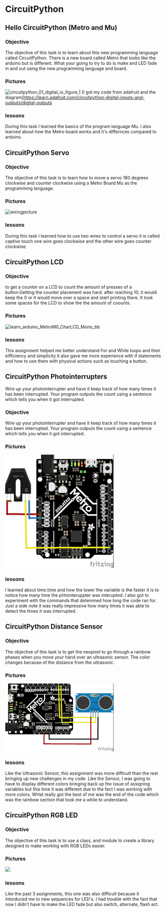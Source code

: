 # CircuitPython
## Hello CircuitPython (Metro and Mu)
### Objective
The objective of this task is to learn about this new programming language called CircuitPython. There is a new board called Metro that looks like the arduino but is different. What your going to try to do is make and LED fade in and out using the new programming language and board.

### Pictures
![circuitpython_01_digital_io_figure_1](https://user-images.githubusercontent.com/54993981/68688544-e8322b00-053c-11ea-9dc8-f1a2ed58d18d.png)
[I got my code from adafruit and the diagram]https://learn.adafruit.com/circuitpython-digital-inputs-and-outputs/digital-outputs


### lessons
During this task I learned the basics of the program language Mu. I also learned about how the Metro board works and it's differnces compared to arduino. 


## CircuitPython Servo

### Objective
The objective of this task is to learn how to move a servo 180 degrees clockwise and counter clockwise using a Metro Board Mu as the programming language.

### Pictures
![wiringpicture](https://user-images.githubusercontent.com/54993981/68686792-2e39bf80-053a-11ea-9003-1802b85f8b44.PNG)

### lessons
During this task I learned how to use two wires to control a servo it is called captive touch one wire goes clockwise and the other wire goes counter clockwise.


## CircuitPython LCD
 
### Objective
to get a counter on a LCD to count the amount of presses of a button.Getting the counter placement was hard. after reaching 10, it would keep the 0 or it would move over a space and start printing there. It took some spaces for the LCD to show the the amount of coounts.

### Pictures
![learn_arduino_MetroM0_CharLCD_Mono_bb](https://user-images.githubusercontent.com/54993981/69068650-23c46d80-09f3-11ea-9058-767a47bb1c9f.jpg)


### lessons
This assignment helped me better understand For and While loops and their eifficiency and simplicity it also gave me more experience with if statements and how to use them with physical actions such as touching a button. 


## CircuitPython Photointerrupters
Wire up your photointerrupter and have it keep track of how many times it has been interrupted. Your program outputs the count using a sentence which tells you when it got interrupted.

### Objective
Wire up your photointerrupter and have it keep track of how many times it has been interrupted. Your program outputs the count using a sentence which tells you when it got interrupted.

### Pictures
<img src="https://github.com/tweissm35/CircuitPython/blob/master/media/photointerrupter.jpg" width="350">


### lessons
 I learned about time.time and how the lower the variable is the faster it is to notice how many time the phtointeruppter was interupted. I also got to experiment with the commands that detemined how long the code ran for. Just a side note it was really impressive how many times it was able to detect the times it was interrupted.



## CircuitPython Distance Sensor

### Objective
The objective of this task is to get the neopixel to go through a rainbow phases when you move your hand over an ultrasonic sensor. The color changes because of the distance from the ultrasonic.
### Pictures
<img src="https://github.com/tweissm35/CircuitPython/blob/master/media/ultrasonicsensor.jpg" width="350">

### lessons
Like the Ultrasonic Sensor, this assignment was more difficult than the rest bringing up new challenges in my code. Like the Sensor, I was going to have to display different colors bringing back up the issue of assigning variables but this time it was different due to the fact I was working with more colors. WHat really got the best of me was the end of the code which was the rainbow section that took me a while to understand.


## CircuitPython RGB LED

### Objective
The objective of this task is to use a class, and module to create a library designed to make working with RGB LEDs easier.

### Pictures
<img src= "media/FancyLED.png" width="300"> 


### lessons
Like the past 3 assignments, this one was also difficult because it intorduced me to new sequences for LED's. I had trouble with the fact that now I didn't have to make the LED fade but also switch, alternate, flash ect. 


